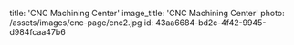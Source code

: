 title: 'CNC Machining Center'
image_title: 'CNC Machining Center'
photo: /assets/images/cnc-page/cnc2.jpg
id: 43aa6684-bd2c-4f42-9945-d984fcaa47b6
